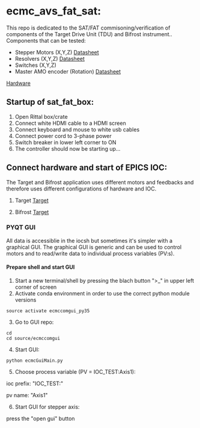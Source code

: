 # ecmc_avs_fat_sat:
This repo is dedicated to the SAT/FAT commisoning/verification of components of the Target Drive Unit (TDU) and Bifrost instrument..
Components that can be tested:
* Stepper Motors (X,Y,Z) [Datasheet](doc/stepper/phytron_datasheet.pdf)
* Resolvers (X,Y,Z) [Datasheet](doc/stepper/phytron_datasheet.pdf)
* Switches (X,Y,Z) 
* Master AMO encoder (Rotation) [Datasheet](doc/amo_encoder/amosinEncoder.pdf)

[Hardware](doc/crate/overview.jpg)

## Startup of sat_fat_box:
1. Open Rittal box/crate
2. Connect white HDMI cable to a HDMI screen
3. Connect keyboard and mouse to white usb cables
4. Connect power cord to 3-phase power
5. Switch breaker in lower left corner to ON
6. The controller should now be starting up...

## Connect hardware and start of EPICS IOC:
The Target and Bifrost application uses different motors and feedbacks and therefore uses different configurations of hardware and IOC.

1. Target [Target](README_Target.md)
 
2. Bifrost [Target](README_Bifrost.md)


### PYQT GUI
All data is accessiblie in the iocsh but sometimes it's simpler with a graphical GUI. The graphical GUI is generic and can be used to control motors and to read/write data to individual process variables (PV:s). 

#### Prepare shell and start GUI
1. Start a new terminal/shell by pressing the blach button ">_" in upper left corner of screen 
2. Activate conda environment in order to use the correct python module versions
```
source activate ecmccomgui_py35
```

3. Go to GUI repo:
```
cd
cd source/ecmccomgui
```
4. Start GUI:

```
python ecmcGuiMain.py
```
5. Choose process variable (PV = IOC_TEST:Axis1):

ioc prefix: "IOC_TEST:"

pv name: "Axis1"


6. Start GUI for stepper axis:

press the "open gui" button

